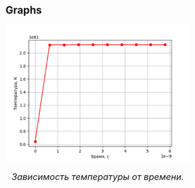 # Graphs

<p align="center">
  <img src="./Figure_1.png"  alt="logo"/>
</p>
<p align="center" style ="font-size: 24px"><em>Зависимость температуры от времени.</em></p>

